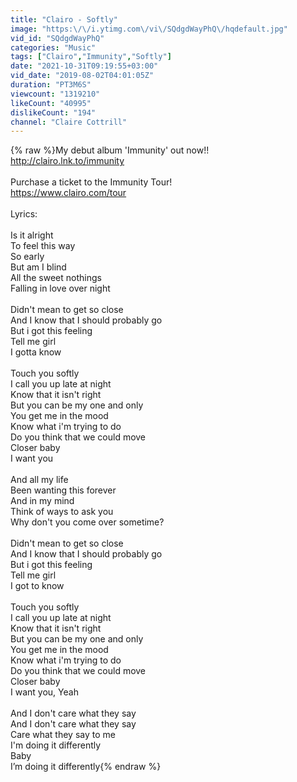 ```yaml
---
title: "Clairo - Softly"
image: "https:\/\/i.ytimg.com\/vi\/SQdgdWayPhQ\/hqdefault.jpg"
vid_id: "SQdgdWayPhQ"
categories: "Music"
tags: ["Clairo","Immunity","Softly"]
date: "2021-10-31T09:19:55+03:00"
vid_date: "2019-08-02T04:01:05Z"
duration: "PT3M6S"
viewcount: "1319210"
likeCount: "40995"
dislikeCount: "194"
channel: "Claire Cottrill"
---
```

{% raw %}My debut album 'Immunity' out now!!<br /><a rel="nofollow" target="blank" href="http://clairo.lnk.to/immunity">http://clairo.lnk.to/immunity</a><br /><br />Purchase a ticket to the Immunity Tour!<br /><a rel="nofollow" target="blank" href="https://www.clairo.com/tour">https://www.clairo.com/tour</a><br /><br />Lyrics:<br /><br />Is it alright<br />To feel this way<br />So early<br />But am I blind<br />All the sweet nothings<br />Falling in love over night<br /><br />Didn't mean to get so close<br />And I know that I should probably go<br />But i got this feeling<br />Tell me girl<br />I gotta know<br /><br />Touch you softly<br />I call you up late at night  <br />Know that it isn't right<br />But you can be my one and only <br />You get me in the mood<br />Know what i'm trying to do<br />Do you think that we could move <br />Closer baby<br />I want you<br /><br />And all my life<br />Been wanting this forever<br />And in my mind<br />Think of ways to ask you<br />Why don't you come over sometime?<br /><br />Didn't mean to get so close<br />And I know that I should probably go<br />But i got this feeling<br />Tell me girl<br />I got to know<br /><br />Touch you softly<br />I call you up late at night  <br />Know that it isn't right<br />But you can be my one and only <br />You get me in the mood<br />Know what i'm trying to do<br />Do you think that we could move <br />Closer baby<br />I want you, Yeah<br /><br />And I don't care what they say<br />And I don't care what they say<br />Care what they say to me<br />I'm doing it differently<br />Baby<br />I’m doing it differently{% endraw %}
